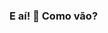 ### E aí! 👋 Como vão?

<!--
**thiago-tino/thiago-tino** is a ✨ _special_ ✨ repository because its `README.md` (this file) appears on your GitHub profile.

Here are some ideas to get you started:

- 🌱 I’m currently learning HTML5, CSS, Javascript, NodeJs, React.
- 📫 How to reach me: https://www.linkedin.com/in/thiago-tino-a9811531/ - xtzthiago@gmail.com
-->
